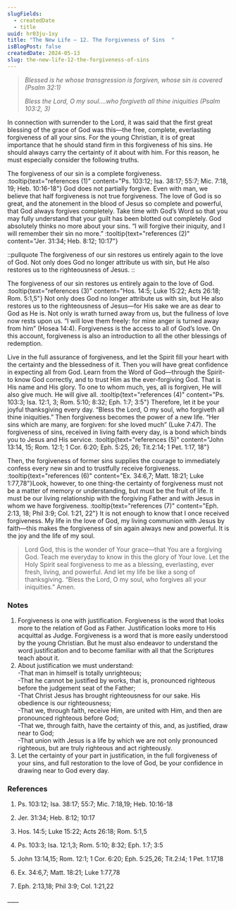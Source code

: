 ```yaml
---
slugFields:
  - createdDate
  - title
uuid: hr03ju-1xy
title: "The New Life – 12. The Forgiveness of Sins  "
isBlogPost: false
createdDate: 2024-05-13
slug: the-new-life-12-the-forgiveness-of-sins
---
```

> *Blessed is he whose transgression is forgiven, whose sin is covered (Psalm 32:1)*
>
> *Bless the Lord, O my soul....who forgiveth all thine iniquities (Psalm 103:2, 3)*

 In connection with surrender to the Lord, it was said that the first great blessing of the grace of God was this—the free, complete, everlasting forgiveness of all your sins. For the young Christian, it is of great importance that he should stand firm in this forgiveness of his sins. He should always carry the certainty of it about with him. For this reason, he must especially consider the following truths.

The forgiveness of our sin is a complete forgiveness. :tooltip{text="references (1)" content="Ps. 103:12; Isa. 38:17; 55:7; Mic. 7:18, 19; Heb. 10:16-18"} God does not partially forgive. Even with man, we believe that half forgiveness is not true forgiveness. The love of God is so great, and the atonement in the blood of Jesus so complete and powerful, that God always forgives completely. Take time with God’s Word so that you may fully understand that your guilt has been blotted out completely. God absolutely thinks no more about your sins. “I will forgive their iniquity, and I will remember their sin no more.” :tooltip{text="references (2)" content="Jer. 31:34; Heb. 8:12; 10:17"}

::pullquote
The forgiveness of our sin restores us entirely again to the love of God. Not only does God no longer attribute us with sin, but He also restores us to the righteousness of Jesus.
::

The forgiveness of our sin restores us entirely again to the love of God. :tooltip{text="references (3)" content="Hos. 14:5; Luke 15:22; Acts 26:18; Rom. 5:1,5"} Not only does God no longer attribute us with sin, but He also restores us to the righteousness of Jesus—for His sake we are as dear to God as He is. Not only is wrath turned away from us, but the fullness of love now rests upon us. “I will love them freely: for mine anger is turned away from him” (Hosea 14:4). Forgiveness is the access to all of God’s love. On this account, forgiveness is also an introduction to all the other blessings of redemption.

Live in the full assurance of forgiveness, and let the Spirit fill your heart with the certainty and the blessedness of it. Then you will have great confidence in expecting all from God. Learn from the Word of God—through the Spirit-to know God correctly, and to trust Him as the ever-forgiving God. That is His name and His glory. To one to whom much, yes, all is forgiven, He will also give much. He will give all. :tooltip{text="references (4)" content="Ps. 103:3; Isa. 12:1, 3; Rom. 5:10; 8:32; Eph. 1:7; 3:5"} Therefore, let it be your joyful thanksgiving every day. “Bless the Lord, O my soul, who forgiveth all thine iniquities.” Then forgiveness becomes the power of a new life. “Her sins which are many, are forgiven: for she loved much” (Luke 7:47). The forgiveness of sins, received in living faith every day, is a bond which binds you to Jesus and His service. :tooltip{text="references (5)" content="John 13:14, 15; Rom. 12:1; 1 Cor. 6:20; Eph. 5:25, 26; Tit.2:14; 1 Pet. 1:17, 18"}

Then, the forgiveness of former sins supplies the courage to immediately confess every new sin and to trustfully receive forgiveness. :tooltip{text="references (6)" content="Ex. 34:6,7; Matt. 18:21; Luke 1:77,78"}Look, however, to one thing-the certainty of forgiveness must not be a matter of memory or understanding, but must be the fruit of life. It must be our living relationship with the forgiving Father and with Jesus in whom we have forgiveness. :tooltip{text="references (7)" content="Eph. 2:13, 18; Phil 3:9; Col. 1:21, 22"} It is not enough to know that I once received forgiveness. My life in the love of God, my living communion with Jesus by faith—this makes the forgiveness of sin again always new and powerful. It is the joy and the life of my soul.

> Lord God, this is the wonder of Your grace—that You are a forgiving God. Teach me everyday to know in this the glory of Your love. Let the Holy Spirit seal forgiveness to me as a blessing, everlasting, ever fresh, living, and powerful. And let my life be like a song of thanksgiving. “Bless the Lord, O my soul, who forgives all your iniquities.” Amen.

 

### Notes

1. Forgiveness is one with justification. Forgiveness is the word that looks more to the relation of God as Father. Justification looks more to His acquittal as Judge. Forgiveness is a word that is more easily understood by the young Christian. But he must also endeavor to understand the word justification and to become familiar with all that the Scriptures teach about it.
2. About justification we must understand:\
   -That man in himself is totally unrighteous;\
   -That he cannot be justified by works, that is, pronounced righteous before the judgement seat of the Father;\
   -That Christ Jesus has brought righteousness for our sake. His obedience is our righteousness;\
   -That we, through faith, receive Him, are united with Him, and then are pronounced righteous before God;\
   -That we, through faith, have the certainty of this, and, as justified, draw near to God;\
   -That union with Jesus is a life by which we are not only pronounced righteous, but are truly righteous and act righteously.
3. Let the certainty of your part in justification, in the full forgiveness of your sins, and full restoration to the love of God, be your confidence in drawing near to God every day.

###  

### References

1) Ps. 103:12; Isa. 38:17; 55:7; Mic. 7:18,19; Heb. 10:16-18

2) Jer. 31:34; Heb. 8:12; 10:17

3) Hos. 14:5; Luke 15:22; Acts 26:18; Rom. 5:1,5

4) Ps. 103:3; Isa. 12:1,3; Rom. 5:10; 8:32; Eph. 1:7; 3:5

5) John 13:14,15; Rom. 12:1; 1 Cor. 6:20; Eph. 5:25,26; Tit.2:l4; 1 Pet. 1:17,18

6) Ex. 34:6,7; Matt. 18:21; Luke 1:77,78

7) Eph. 2:13,18; Phil 3:9; Col. 1:21,22

\_\_\_\_
